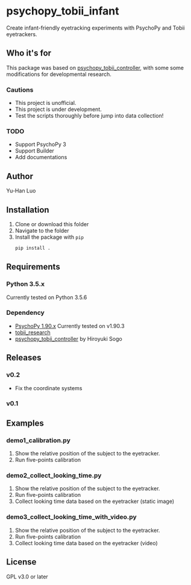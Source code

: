 # psychopy_tobii_infant

Create infant-friendly eyetracking experiments with PsychoPy and Tobii eyetrackers.

## Who it's for

This package was based on [psychopy_tobii_controller](https://github.com/hsogo/psychopy_tobii_controller), with some some modifications for developmental research.

### Cautions

- This project is unofficial.
- This project is under development.
- Test the scripts thoroughly before jump into data collection!

### TODO

- Support PsychoPy 3
- Support Builder
- Add documentations

## Author

Yu-Han Luo

## Installation

1. Clone or download this folder
2. Navigate to the folder
3. Install the package with `pip`
    ```python
    pip install .
    ```

## Requirements

### Python 3.5.x

Currently tested on Python 3.5.6

### Dependency

- [PsychoPy 1.90.x](http://www.psychopy.org/)
    Currently tested on v1.90.3
- [tobii_research](https://pypi.python.org/pypi/tobii-research)  
- [psychopy_tobii_controller](https://github.com/hsogo/psychopy_tobii_controller) by Hiroyuki Sogo

## Releases

### v0.2

- Fix the coordinate systems

### v0.1

## Examples

### demo1_calibration.py

1. Show the relative position of the subject to the eyetracker.
2. Run five-points calibration

### demo2_collect_looking_time.py

1. Show the relative position of the subject to the eyetracker.
2. Run five-points calibration
3. Collect looking time data based on the eyetracker (static image)

### demo3_collect_looking_time_with_video.py

1. Show the relative position of the subject to the eyetracker.
2. Run five-points calibration
3. Collect looking time data based on the eyetracker (video)

## License

GPL v3.0 or later
